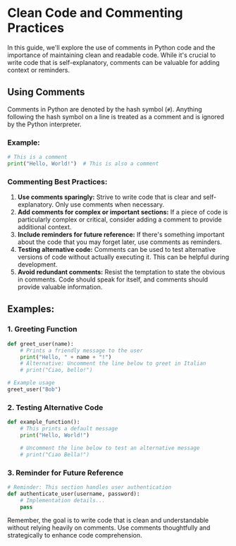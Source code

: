 # Clean Code and Commenting Practices

In this guide, we'll explore the use of comments in Python code and the importance of maintaining clean and readable code. While it's crucial to write code that is self-explanatory, comments can be valuable for adding context or reminders.

## Using Comments

Comments in Python are denoted by the hash symbol (`#`). Anything following the hash symbol on a line is treated as a comment and is ignored by the Python interpreter.

### Example:

```python
# This is a comment
print("Hello, World!")  # This is also a comment
```

### Commenting Best Practices:

1. **Use comments sparingly:** Strive to write code that is clear and self-explanatory. Only use comments when necessary.
2. **Add comments for complex or important sections:** If a piece of code is particularly complex or critical, consider adding a comment to provide additional context.
3. **Include reminders for future reference:** If there's something important about the code that you may forget later, use comments as reminders.
4. **Testing alternative code:** Comments can be used to test alternative versions of code without actually executing it. This can be helpful during development.
5. **Avoid redundant comments:** Resist the temptation to state the obvious in comments. Code should speak for itself, and comments should provide valuable information.

## Examples:

### 1. Greeting Function

```python
def greet_user(name):
    # Prints a friendly message to the user
    print("Hello, " + name + "!")
    # Alternative: Uncomment the line below to greet in Italian
    # print("Ciao, bello!")

# Example usage
greet_user("Bob")
```

### 2. Testing Alternative Code

```python
def example_function():
    # This prints a default message
    print("Hello, World!")

    # Uncomment the line below to test an alternative message
    # print("Ciao Bella!") 
```

### 3. Reminder for Future Reference

```python
# Reminder: This section handles user authentication
def authenticate_user(username, password):
    # Implementation details...
    pass
```

Remember, the goal is to write code that is clean and understandable without relying heavily on comments. Use comments thoughtfully and strategically to enhance code comprehension.
